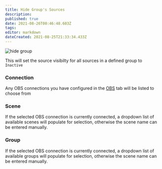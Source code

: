 ```yaml
---
title: Hide Group's Sources
description:
published: true
date: 2021-08-26T00:46:48.603Z
tags:
editor: markdown
dateCreated: 2021-08-25T21:33:34.433Z
---
```


![hide group](https://user-images.githubusercontent.com/83528540/122117096-5a0bde00-ce1e-11eb-8eb1-f95f9aa1082f.png)

This will set the source visibilty for all sources in a defined group to `Inactive`

### Connection

Any OBS connections you have configured in the [OBS](/OBS) tab will be listed to choose from

### Scene

If the selected OBS connection is currently connected, a dropdown list of available scenes will populate for selection, otherwise the scene name can be entered manually.

### Group

If the selected OBS connection is currently connected, a dropdown list of available groups will populate for selection, otherwise the scene name can be entered manually.